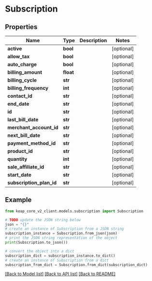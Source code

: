 # Subscription


## Properties

Name | Type | Description | Notes
------------ | ------------- | ------------- | -------------
**active** | **bool** |  | [optional] 
**allow_tax** | **bool** |  | [optional] 
**auto_charge** | **bool** |  | [optional] 
**billing_amount** | **float** |  | [optional] 
**billing_cycle** | **str** |  | [optional] 
**billing_frequency** | **int** |  | [optional] 
**contact_id** | **str** |  | [optional] 
**end_date** | **str** |  | [optional] 
**id** | **str** |  | [optional] 
**last_bill_date** | **str** |  | [optional] 
**merchant_account_id** | **str** |  | [optional] 
**next_bill_date** | **str** |  | [optional] 
**payment_method_id** | **str** |  | [optional] 
**product_id** | **str** |  | [optional] 
**quantity** | **int** |  | [optional] 
**sale_affiliate_id** | **str** |  | [optional] 
**start_date** | **str** |  | [optional] 
**subscription_plan_id** | **str** |  | [optional] 

## Example

```python
from keap_core_v2_client.models.subscription import Subscription

# TODO update the JSON string below
json = "{}"
# create an instance of Subscription from a JSON string
subscription_instance = Subscription.from_json(json)
# print the JSON string representation of the object
print(Subscription.to_json())

# convert the object into a dict
subscription_dict = subscription_instance.to_dict()
# create an instance of Subscription from a dict
subscription_from_dict = Subscription.from_dict(subscription_dict)
```
[[Back to Model list]](../README.md#documentation-for-models) [[Back to API list]](../README.md#documentation-for-api-endpoints) [[Back to README]](../README.md)


